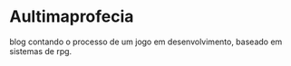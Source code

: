 # Aultimaprofecia
blog contando o processo de um jogo em desenvolvimento, baseado em sistemas de rpg.
